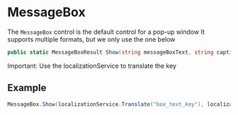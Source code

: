 # MessageBox

The `MessageBox` control is the default control for a pop-up window
It supports multiple formats, but we only use the one below

```C#
public static MessageBoxResult Show(string messageBoxText, string caption, MessageBoxButton button, MessageBoxImage icon)
```

Important: Use the localizationService to translate the key

## Example

```C#
MessageBox.Show(localizationService.Translate("box_text_key"), localizationService.Translate("caption_text_key"), MessageBoxButton.OK, MessageBoxImage.Information);
```
